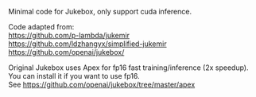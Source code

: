 Minimal code for Jukebox, only support cuda inference.  

Code adapted from:  
https://github.com/p-lambda/jukemir  
https://github.com/ldzhangyx/simplified-jukemir  
https://github.com/openai/jukebox/  

Original Jukebox uses Apex for fp16 fast training/inference (2x speedup). You can install it if you want to use fp16.  
See https://github.com/openai/jukebox/tree/master/apex
